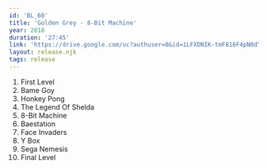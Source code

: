 ```yaml
---
id: 'BL_60'
title: 'Golden Grey - 8-Bit Machine'
year: 2018
duration: '27:45'
link: 'https://drive.google.com/uc?authuser=0&id=1LFXDNIK-tmF816F4pN0dYts3p24JeTv2&export=download'
layout: release.njk
tags: release
---
```


01. First Level
02. Bame Goy
03. Honkey Pong
04. The Legend Of Shelda
05. 8-Bit Machine
06. Baestation
07. Face Invaders
08. Y Box
09. Sega Nemesis
10. Final Level